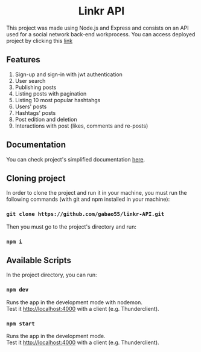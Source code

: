 <h1 align="center">Linkr API</h1>

This project was made using Node.js and Express and consists on an API used for a social network back-end workprocess. You can access deployed project by clicking this [link](https://projeto17-linkr-front-ochre.vercel.app/)

## Features

1. Sign-up and sign-in with jwt authentication
2. User search
3. Publishing posts
4. Listing posts with pagination
5. Listing 10 most popular hashtahgs
6. Users' posts
7. Hashtags' posts
8. Post edition and deletion
9. Interactions with post (likes, comments and re-posts)

## Documentation

You can check project's simplified documentation [here](https://gamy-marmoset-929.notion.site/Linkr-d900946be89545b1a8d2d231adf40ba6).

## Cloning project

In order to clone the project and run it in your machine, you must run the following commands (with git and npm installed in your machine):

### `git clone https://github.com/gabao55/linkr-API.git`

Then you must go to the project's directory and run:

### `npm i`

## Available Scripts

In the project directory, you can run:

### `npm dev`

Runs the app in the development mode with nodemon.\
Test it [http://localhost:4000](http://localhost:4000) with a client (e.g. Thunderclient).

### `npm start`

Runs the app in the development mode.\
Test it [http://localhost:4000](http://localhost:4000) with a client (e.g. Thunderclient).